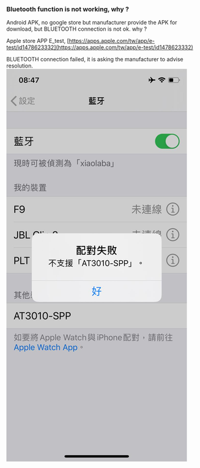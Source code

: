 ### Bluetooth function is not working, why ?



Android APK, no google store but manufacturer provide the APK for download, but BLUETOOTH connection is not ok. why ?




Apple store APP E_test, [https://apps.apple.com/tw/app/e-test/id1478623332](https://apps.apple.com/tw/app/e-test/id1478623332)

BLUETOOTH connection failed, it is asking the manufacturer to advise resolution.
![AT3010_connection_failed.jpg](AT3010_connection_failed.jpg)


